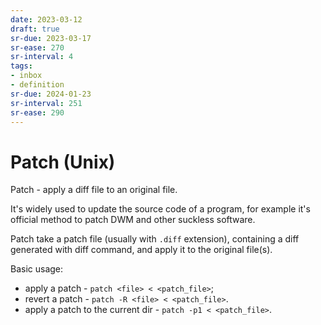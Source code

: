 ```yaml
---
date: 2023-03-12
draft: true
sr-due: 2023-03-17
sr-ease: 270
sr-interval: 4
tags:
- inbox
- definition
sr-due: 2024-01-23
sr-interval: 251
sr-ease: 290
---
```


# Patch (Unix)

Patch - apply a diff file to an original file.

It's widely used to update the source code of a program, for example it's
official method to patch DWM and other suckless software.

Patch take a patch file (usually with `.diff` extension), containing a diff
generated with diff command, and apply it to the original file(s).

Basic usage:

- apply a patch - `patch <file> < <patch_file>`;
- revert a patch - `patch -R <file> < <patch_file>`.
- apply a patch to the current dir - `patch -p1 < <patch_file>`.
